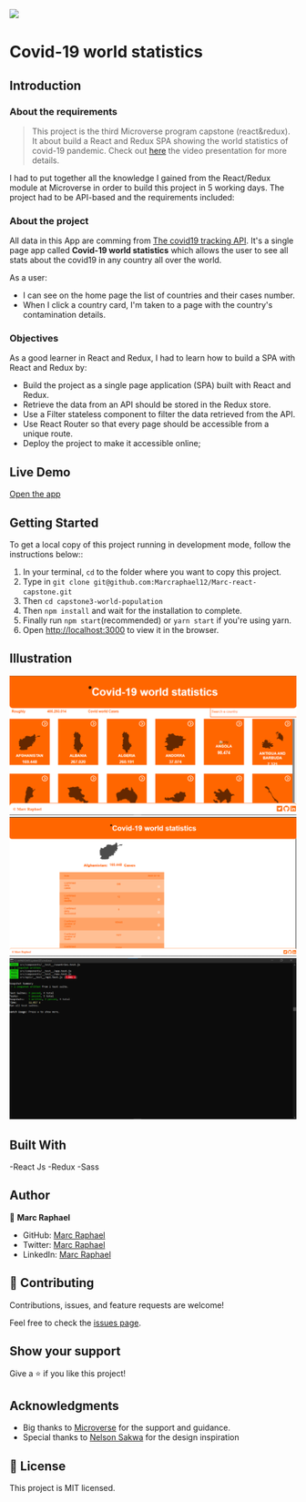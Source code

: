 ![](https://img.shields.io/badge/Microverse-blueviolet)

# Covid-19 world statistics

## Introduction

### About the requirements

> This project is the third Microverse program capstone (react&redux). It about build a React and Redux SPA showing the world statistics of covid-19 pandemic. Check out [here](https://www.loom.com/share/64d4357cdfff485c8736579efb73c09c) the video presentation for more details.

I had to put together all the knowledge I gained from the React/Redux module at Microverse in order to build this project in 5 working days. The project had to be API-based and the requirements included: 



### About the project

All data in this App are comming from [The covid19 tracking API](`https://api.covid19tracking.narrativa.com/api/).
It's a single page app called **Covid-19 world statistics** which allows the user to see all stats about the covid19 in any country all over the world.

As a user:
- I can see on the home page the list of countries and their cases number.
- When I click a country card, I'm taken to a page with the country's contamination details.

### Objectives
As a good learner in React and Redux, I had to learn how to build a SPA with React and Redux by:

- Build the project as a single page application (SPA) built with React and Redux.
- Retrieve the data from an API should be stored in the Redux store.
- Use a Filter stateless component to filter the data retrieved from the API.
- Use React Router so that every page should be accessible from a unique route.
- Deploy the project to make it accessible online;


## Live Demo

[Open the app](https://covid-19-world-statistics.netlify.app/)

## Getting Started

To get a local copy of this project running in development mode, follow the instructions below:: 

1. In your terminal, `cd` to the folder where you want to copy this project.
2. Type in `git clone git@github.com:Marcraphael12/Marc-react-capstone.git`
3. Then `cd capstone3-world-population`
4. Then `npm install` and wait for the installation to complete.
5. Finally run `npm start`(recommended) or `yarn start` if you're using yarn.
6. Open [http://localhost:3000](http://localhost:3000) to view it in the browser.


## Illustration

![](./app_screenshot.png)
![](./app_screenshot1.png)
![](./app_screenshot2.png)

## Built With
-React Js
-Redux
-Sass

## Author

👤 **Marc Raphael**

- GitHub: [Marc Raphael](https://github.com/Marcraphael12)
- Twitter: [Marc Raphael](https://twitter.com/MarcRaphael20)
- LinkedIn: [Marc Raphael](https://www.linkedin.com/in/essogo-raphael/)


## 🤝 Contributing

Contributions, issues, and feature requests are welcome!

Feel free to check the [issues page](../../issues/).

## Show your support

Give a ⭐️ if you like this project!

## Acknowledgments

- Big thanks to [Microverse](https://www.microverse.org/) for the support and guidance.
- Special thanks to [Nelson Sakwa](https://www.behance.net/sakwadesignstudio) for the design inspiration

## 📝 License

This project is MIT licensed.